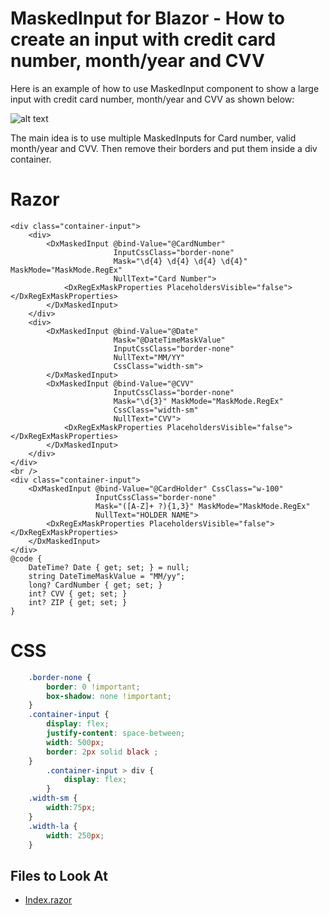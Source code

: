 <!--
A repository template for creating new examples.
-->

# MaskedInput for Blazor - How to create an input with credit card number, month/year and CVV

Here is an example of how to use MaskedInput component to show a large input with credit card number, month/year and CVV as shown below:

![alt text](https://github.com/dlvaleroso98/How-to-create-MaskedInput-with-credit-card-number-valid-month-year-CVV-and-ZIP/blob/21.2.3%2B/sample.jpg)

The main idea is to use multiple MaskedInputs for Card number, valid month/year and CVV. Then remove their borders and put them inside a div container.

# Razor

```razor
<div class="container-input">
    <div>
        <DxMaskedInput @bind-Value="@CardNumber"
                       InputCssClass="border-none"
                       Mask="\d{4} \d{4} \d{4} \d{4}" MaskMode="MaskMode.RegEx"
                       NullText="Card Number">
            <DxRegExMaskProperties PlaceholdersVisible="false"></DxRegExMaskProperties>
        </DxMaskedInput>
    </div>
    <div>
        <DxMaskedInput @bind-Value="@Date"
                       Mask="@DateTimeMaskValue"
                       InputCssClass="border-none"
                       NullText="MM/YY"
                       CssClass="width-sm">
        </DxMaskedInput>
        <DxMaskedInput @bind-Value="@CVV"
                       InputCssClass="border-none"
                       Mask="\d{3}" MaskMode="MaskMode.RegEx"
                       CssClass="width-sm"
                       NullText="CVV">
            <DxRegExMaskProperties PlaceholdersVisible="false"></DxRegExMaskProperties>
        </DxMaskedInput>
    </div>
</div>
<br />
<div class="container-input">
    <DxMaskedInput @bind-Value="@CardHolder" CssClass="w-100"
                   InputCssClass="border-none"
                   Mask="([A-Z]+ ?){1,3}" MaskMode="MaskMode.RegEx"
                   NullText="HOLDER NAME">
        <DxRegExMaskProperties PlaceholdersVisible="false"></DxRegExMaskProperties>
    </DxMaskedInput>
</div>
@code {
    DateTime? Date { get; set; } = null;
    string DateTimeMaskValue = "MM/yy";
    long? CardNumber { get; set; }
    int? CVV { get; set; }
    int? ZIP { get; set; }
}
```
# CSS

```css
    .border-none {
        border: 0 !important;
        box-shadow: none !important;
    }
    .container-input {
        display: flex;
        justify-content: space-between;
        width: 500px;
        border: 2px solid black ;
    }
        .container-input > div {
            display: flex;
        }
    .width-sm {
        width:75px;
    }
    .width-la {
        width: 250px;
    }
```

<!-- default file list -->

## Files to Look At

- [Index.razor](./CS/BlazorServerApp/Pages/Index.razor)

<!-- default file list end -->

<!--

## Documentation

- link
- link
- ...

## More Examples

- link
- link
- ...

-->

